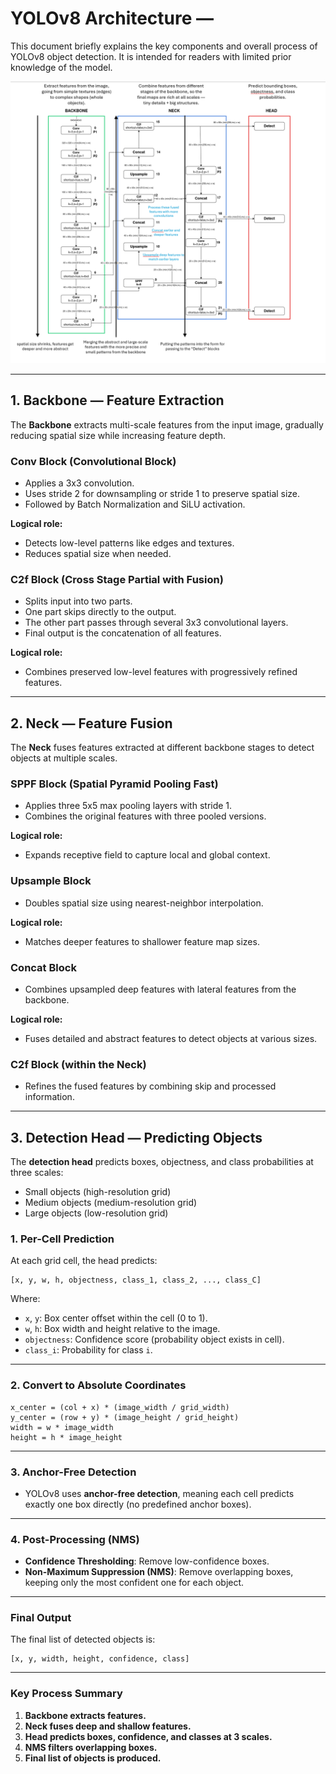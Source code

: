 # YOLOv8 Architecture — 

This document briefly explains the key components and overall process of YOLOv8 object detection. It is intended for readers with limited prior knowledge of the model.

![YOLOv8 Diagram](yolo_diagram.png)

---

## 1. Backbone — Feature Extraction

The **Backbone** extracts multi-scale features from the input image, gradually reducing spatial size while increasing feature depth.

### Conv Block (Convolutional Block)
- Applies a 3x3 convolution.
- Uses stride 2 for downsampling or stride 1 to preserve spatial size.
- Followed by Batch Normalization and SiLU activation.

**Logical role:**
- Detects low-level patterns like edges and textures.
- Reduces spatial size when needed.

### C2f Block (Cross Stage Partial with Fusion)
- Splits input into two parts.
- One part skips directly to the output.
- The other part passes through several 3x3 convolutional layers.
- Final output is the concatenation of all features.

**Logical role:**
- Combines preserved low-level features with progressively refined features.

---

## 2. Neck — Feature Fusion

The **Neck** fuses features extracted at different backbone stages to detect objects at multiple scales.

### SPPF Block (Spatial Pyramid Pooling Fast)
- Applies three 5x5 max pooling layers with stride 1.
- Combines the original features with three pooled versions.

**Logical role:**
- Expands receptive field to capture local and global context.

### Upsample Block
- Doubles spatial size using nearest-neighbor interpolation.

**Logical role:**
- Matches deeper features to shallower feature map sizes.

### Concat Block
- Combines upsampled deep features with lateral features from the backbone.

**Logical role:**
- Fuses detailed and abstract features to detect objects at various sizes.

### C2f Block (within the Neck)
- Refines the fused features by combining skip and processed information.

---

## 3. Detection Head — Predicting Objects

The **detection head** predicts boxes, objectness, and class probabilities at three scales:
- Small objects (high-resolution grid)
- Medium objects (medium-resolution grid)
- Large objects (low-resolution grid)

### 1. Per-Cell Prediction
At each grid cell, the head predicts:

```
[x, y, w, h, objectness, class_1, class_2, ..., class_C]
```

Where:
- `x`, `y`: Box center offset within the cell (0 to 1).
- `w`, `h`: Box width and height relative to the image.
- `objectness`: Confidence score (probability object exists in cell).
- `class_i`: Probability for class `i`.

---

### 2. Convert to Absolute Coordinates

```
x_center = (col + x) * (image_width / grid_width)
y_center = (row + y) * (image_height / grid_height)
width = w * image_width
height = h * image_height
```

---

### 3. Anchor-Free Detection
- YOLOv8 uses **anchor-free detection**, meaning each cell predicts exactly one box directly (no predefined anchor boxes).

---

### 4. Post-Processing (NMS)

- **Confidence Thresholding**: Remove low-confidence boxes.
- **Non-Maximum Suppression (NMS)**: Remove overlapping boxes, keeping only the most confident one for each object.

---

### Final Output

The final list of detected objects is:

```
[x, y, width, height, confidence, class]
```

---

### Key Process Summary

1. **Backbone extracts features.**
2. **Neck fuses deep and shallow features.**
3. **Head predicts boxes, confidence, and classes at 3 scales.**
4. **NMS filters overlapping boxes.**
5. **Final list of objects is produced.**


